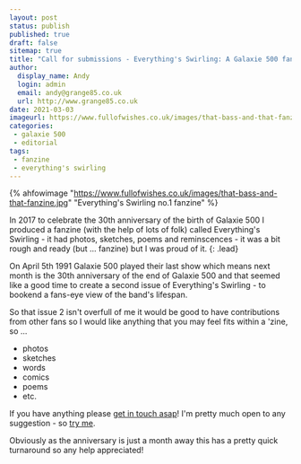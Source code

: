 ```yaml
---
layout: post
status: publish
published: true
draft: false
sitemap: true
title: "Call for submissions - Everything's Swirling: A Galaxie 500 fanzine"
author:
  display_name: Andy
  login: admin
  email: andy@grange85.co.uk
  url: http://www.grange85.co.uk
date: 2021-03-03
imageurl: https://www.fullofwishes.co.uk/images/that-bass-and-that-fanzine.jpg
categories:
 - galaxie 500
 - editorial
tags:
 - fanzine
 - everything's swirling
---
```

{% ahfowimage "https://www.fullofwishes.co.uk/images/that-bass-and-that-fanzine.jpg" "Everything's Swirling no.1 fanzine" %}

In 2017 to celebrate the 30th anniversary of the birth of Galaxie 500 I produced a fanzine (with the help of lots of folk) called Everything's Swirling - it had photos, sketches, poems and reminscences - it was a bit rough and ready (but ... fanzine) but I was proud of it.
{: .lead}

On April 5th 1991 Galaxie 500 played their last show which means next month is the 30th anniversary of the end of Galaxie 500 and that seemed like a good time to create a second issue of Everything's Swirling - to bookend a fans-eye view of the band's lifespan.

So that issue 2 isn't overfull of me it would be good to have contributions from other fans so I would like anything that you may feel fits within a 'zine, so ...

 - photos
 - sketches
 - words
 - comics
 - poems
 - etc.

If you have anything please [get in touch asap](/about/)! I'm pretty much open to any suggestion - so [try me](/about/).



Obviously as the anniversary is just a month away this has a pretty quick turnaround so any help appreciated!			